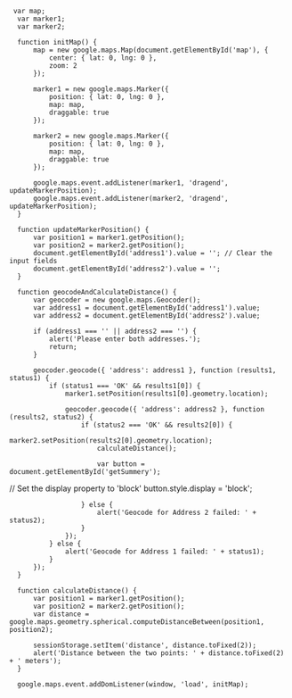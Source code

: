      var map;
      var marker1;
      var marker2;
      
      function initMap() {
          map = new google.maps.Map(document.getElementById('map'), {
              center: { lat: 0, lng: 0 },
              zoom: 2
          });
      
          marker1 = new google.maps.Marker({
              position: { lat: 0, lng: 0 },
              map: map,
              draggable: true
          });
      
          marker2 = new google.maps.Marker({
              position: { lat: 0, lng: 0 },
              map: map,
              draggable: true
          });
      
          google.maps.event.addListener(marker1, 'dragend', updateMarkerPosition);
          google.maps.event.addListener(marker2, 'dragend', updateMarkerPosition);
      }
      
      function updateMarkerPosition() {
          var position1 = marker1.getPosition();
          var position2 = marker2.getPosition();
          document.getElementById('address1').value = ''; // Clear the input fields
          document.getElementById('address2').value = '';
      }
      
      function geocodeAndCalculateDistance() {
          var geocoder = new google.maps.Geocoder();
          var address1 = document.getElementById('address1').value;
          var address2 = document.getElementById('address2').value;
      
          if (address1 === '' || address2 === '') {
              alert('Please enter both addresses.');
              return;
          }
      
          geocoder.geocode({ 'address': address1 }, function (results1, status1) {
              if (status1 === 'OK' && results1[0]) {
                  marker1.setPosition(results1[0].geometry.location);
      
                  geocoder.geocode({ 'address': address2 }, function (results2, status2) {
                      if (status2 === 'OK' && results2[0]) {
                          marker2.setPosition(results2[0].geometry.location);
                          calculateDistance();

                          var button = document.getElementById('getSummery');

// Set the display property to 'block'
button.style.display = 'block';
                          
                      } else {
                          alert('Geocode for Address 2 failed: ' + status2);
                      }
                  });
              } else {
                  alert('Geocode for Address 1 failed: ' + status1);
              }
          });
      }
      
      function calculateDistance() {
          var position1 = marker1.getPosition();
          var position2 = marker2.getPosition();
          var distance = google.maps.geometry.spherical.computeDistanceBetween(position1, position2);
      
          sessionStorage.setItem('distance', distance.toFixed(2));
          alert('Distance between the two points: ' + distance.toFixed(2) + ' meters');
      }
      
      google.maps.event.addDomListener(window, 'load', initMap);